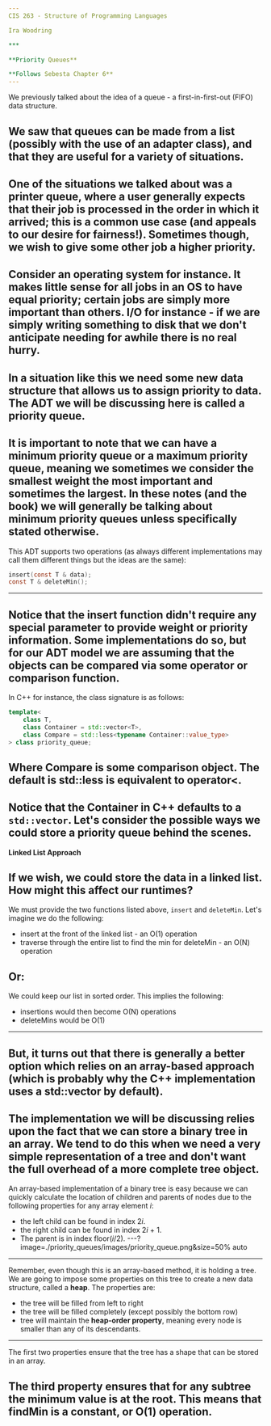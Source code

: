 ```yaml
---
CIS 263 - Structure of Programming Languages

Ira Woodring

***

**Priority Queues**

**Follows Sebesta Chapter 6**
---
```

We previously talked about the idea of a queue - a first-in-first-out (FIFO) data structure.

We saw that queues can be made from a list (possibly with the use of an adapter class), and that they are useful for a variety of situations.
---
One of the situations we talked about was a printer queue, where a user generally expects that their job is processed in the order in which it arrived; this is a common use case (and appeals to our desire for fairness!).  Sometimes though, we wish to give some other job a higher priority.
---
Consider an operating system for instance.  It makes little sense for all jobs in an OS to have equal priority; certain jobs are simply more important than others.  I/O for instance - if we are simply writing something to disk that we don't anticipate needing for awhile there is no real hurry.
---
In a situation like this we need some new data structure that allows us to assign priority to data.  The ADT we will be discussing here is called a **priority queue**.
---
It is important to note that we can have a minimum priority queue or a maximum priority queue, meaning we sometimes we consider the smallest weight the most important and sometimes the largest.  In these notes (and the book) we will generally be talking about minimum priority queues unless specifically stated otherwise.
---
This ADT supports two operations (as always different implementations may call them different things but the ideas are the same):

```C
insert(const T & data);
const T & deleteMin();
```
---
Notice that the insert function didn't require any special parameter to provide weight or priority information.  Some implementations do so, but for our ADT model we are assuming that the objects can be compared via some operator or comparison function.
---
In C++ for instance, the class signature is as follows:

```C++
template<
    class T,
    class Container = std::vector<T>,
    class Compare = std::less<typename Container::value_type>
> class priority_queue;
```

Where Compare is some comparison object.  The default is std::less is equivalent to operator<.
---
Notice that the Container in C++ defaults to a ```std::vector```.  Let's consider the possible ways we could store a priority queue behind the scenes.
---
**Linked List Approach**

If we wish, we could store the data in a linked list.  How might this affect our runtimes?
---
We must provide the two functions listed above, ```insert``` and ```deleteMin```.  Let's imagine we do the following:

- insert at the front of the linked list - an O(1) operation
- traverse through the entire list to find the min for deleteMin - an O(N) operation

Or:
---
We could keep our list in sorted order.  This implies the following:

- insertions would then become O(N) operations
- deleteMins would be O(1)
---
But, it turns out that there is generally a better option which relies on an array-based approach (which is probably why the C++ implementation uses a std::vector by default).
---
The implementation we will be discussing relies upon the fact that we can store a binary tree in an array.  We tend to do this when we need a very simple representation of a tree and don't want the full overhead of a more complete tree object.
---
An array-based implementation of a binary tree is easy because we can quickly calculate the location of children and parents of nodes due to the following properties for any array element *i*:

- the left child can be found in index 2*i*.
- the right child can be found in index 2*i* + 1.
- The parent is in index floor(*i*/2).
---?image=./priority_queues/images/priority_queue.png&size=50% auto
---
Remember, even though this is an array-based method, it is holding a tree.  We are going to impose some properties on this tree to create a new data structure, called a **heap**.  The properties are:

- the tree will be filled from left to right
- the tree will be filled completely (except possibly the bottom row)
- tree will maintain the **heap-order property**, meaning every node is smaller than any of its descendants.
---
The first two properties ensure that the tree has a shape that can be stored in an array.

The third property ensures that for any subtree the minimum value is at the root.  This means that findMin is a constant, or O(1) operation.
---
